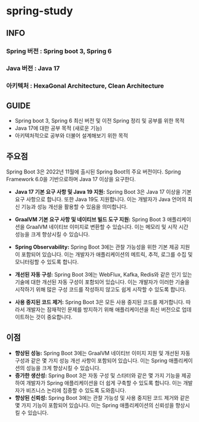 # spring-study

## INFO

### Spring 버전 : Spring boot 3, Spring 6

### Java 버전 : Java 17

### 아키텍처 : HexaGonal Architecture, Clean Architecture

## GUIDE

- Spring boot 3, Spring 6 최신 버전 및 이전 Spring 정리 및 공부를 위한 목적
- Java 17에 대한 공부 목적 (새로운 기능)
- 아키텍처적으로 공부와 더불어 설계해보기 위한 목적

## 주요점

Spring Boot 3은 2022년 11월에 출시된 Spring Boot의 주요 버전이다. Spring Framework 6.0을 기반으로하며 Java 17 이상을 요구한다.

- **Java 17 기본 요구 사항 및 Java 19 지원:** Spring Boot 3은 Java 17 이상을 기본 요구 사항으로 합니다. 또한 Java 19도 지원합니다. 이는 개발자가 Java 언어의 최신 기능과 성능 개선을 활용할 수 있음을 의미합니다.

- **GraalVM 기본 요구 사항 및 네이티브 빌드 도구 지원:** Spring Boot 3 애플리케이션을 GraalVM 네이티브 이미지로 변환할 수 있습니다. 이는 메모리 및 시작 시간 성능을 크게 향상시킬 수 있습니다.
- **Spring Observability:** Spring Boot 3에는 관찰 가능성을 위한 기본 제공 지원이 포함되어 있습니다. 이는 개발자가 애플리케이션의 메트릭, 추적, 로그를 수집 및 모니터링할 수 있도록 합니다.
- **개선된 자동 구성:** Spring Boot 3에는 WebFlux, Kafka, Redis와 같은 인기 있는 기술에 대한 개선된 자동 구성이 포함되어 있습니다. 이는 개발자가 이러한 기술을 시작하기 위해 많은 구성 코드를 작성하지 않고도 쉽게 시작할 수 있도록 합니다.
- **사용 중지된 코드 제거:** Spring Boot 3은 모든 사용 중지된 코드를 제거합니다. 따라서 개발자는 잠재적인 문제를 방지하기 위해 애플리케이션을 최신 버전으로 업데이트하는 것이 중요합니다.

## 이점

- **향상된 성능:** Spring Boot 3에는 GraalVM 네이티브 이미지 지원 및 개선된 자동 구성과 같은 몇 가지 성능 개선 사항이 포함되어 있습니다. 이는 Spring 애플리케이션의 성능을 크게 향상시킬 수 있습니다.
- **증가한 생산성:** Spring Boot 3은 자동 구성 및 스타터와 같은 몇 가지 기능을 제공하여 개발자가 Spring 애플리케이션을 더 쉽게 구축할 수 있도록 합니다. 이는 개발자가 비즈니스 논리에 집중할 수 있도록 도와줍니다.
- **향상된 신뢰성:** Spring Boot 3에는 관찰 가능성 및 사용 중지된 코드 제거와 같은 몇 가지 기능이 포함되어 있습니다. 이는 Spring 애플리케이션의 신뢰성을 향상시킬 수 있습니다.
